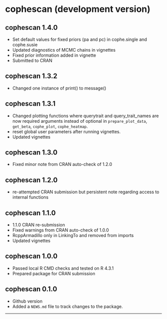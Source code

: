 # cophescan (development version)


## cophescan 1.4.0

-   Set default values for fixed priors (pa and pc) in cophe.single and cophe.susie
-   Updated diagnostics of MCMC chains in vignettes
-   Fixed prior information added in vignette
-   Submitted to CRAN

## cophescan 1.3.2

-   Changed one instance of print() to message()

## cophescan 1.3.1

-   Changed plotting functions where querytrait and query_trait_names are now required arguments instead of optional in `prepare_plot_data`, `get_beta`, `cophe_plot`, `cophe_heatmap`.
-   reset global user parameters after running vignettes.
-   Updated vignettes

## cophescan 1.3.0

-   Fixed minor note from CRAN auto-check of 1.2.0

## cophescan 1.2.0

-   re-attempted CRAN submission but persistent note regarding access to internal functions

## cophescan 1.1.0

-   1.1.0 CRAN re-submission
-   Fixed warnings from CRAN auto-check of 1.0.0
-   RcppArmadillo only in LinkingTo and removed from imports
-   Updated vignettes

## cophescan 1.0.0

-   Passed local R CMD checks and tested on R 4.3.1
-   Prepared package for CRAN submission

## cophescan 0.1.0

-   Github version
-   Added a `NEWS.md` file to track changes to the package.

------------------------------------------------------------------------
